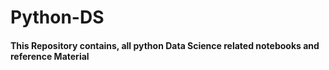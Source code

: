 # Python-DS
#### This Repository contains, all python Data Science related notebooks and reference Material 

